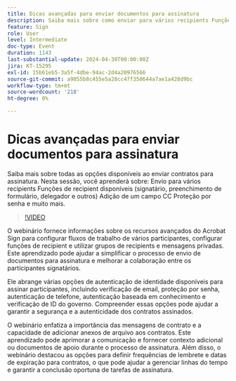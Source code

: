```yaml
---
title: Dicas avançadas para enviar documentos para assinatura
description: Saiba mais sobre como enviar para vários recipients Funções de recipient disponíveis (signatário, preenchimento de formulário, delegador e outros) Adição de um campo CC Proteção de senha e muito mais.
feature: Sign
role: User
level: Intermediate
doc-type: Event
duration: 1143
last-substantial-update: 2024-04-30T00:00:00Z
jira: KT-15295
exl-id: 15b61eb5-3a5f-4dbe-94ac-2d4a20976566
source-git-commit: a9055b8c455e5a28cc47f350644a7ae1a428d9bc
workflow-type: tm+mt
source-wordcount: '218'
ht-degree: 0%

---
```


# Dicas avançadas para enviar documentos para assinatura

Saiba mais sobre todas as opções disponíveis ao enviar contratos para assinatura. Nesta sessão, você aprenderá sobre: Envio para vários recipients Funções de recipient disponíveis (signatário, preenchimento de formulário, delegador e outros) Adição de um campo CC Proteção por senha e muito mais.

>[!VIDEO](https://video.tv.adobe.com/v/3428186/?learn=on)

O webinário fornece informações sobre os recursos avançados do Acrobat Sign para configurar fluxos de trabalho de vários participantes, configurar funções de recipient e utilizar grupos de recipients e mensagens privadas. Este aprendizado pode ajudar a simplificar o processo de envio de documentos para assinatura e melhorar a colaboração entre os participantes signatários.

Ele abrange várias opções de autenticação de identidade disponíveis para assinar participantes, incluindo verificação de email, proteção por senha, autenticação de telefone, autenticação baseada em conhecimento e verificação de ID do governo. Compreender essas opções pode ajudar a garantir a segurança e a autenticidade dos contratos assinados.

O webinário enfatiza a importância das mensagens de contrato e a capacidade de adicionar anexos de arquivo aos contratos. Este aprendizado pode aprimorar a comunicação e fornecer contexto adicional ou documentos de apoio durante o processo de assinatura. Além disso, o webinário destacou as opções para definir frequências de lembrete e datas de expiração para contratos, o que pode ajudar a gerenciar linhas do tempo e garantir a conclusão oportuna de tarefas de assinatura.
